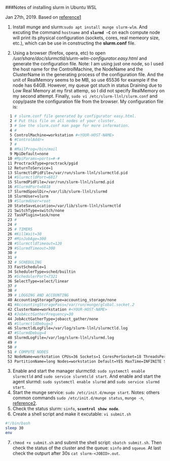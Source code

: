 ###Notes of installing slurm in Ubuntu WSL

Jan 27th, 2019. Based on [reference1](https://ubuntuforums.org/showthread.php?t=2404746)
1. Install munge and slurm:```sudo apt install munge slurm-wlm```. And excuting the command ```hostname``` and **```slurmd -C```** on each compute node will print its physical configuration (sockets, cores, real memeory size, etc.), which can be use in constructing the **slurm.conf** file.

2. Using a browser (firefox, opera, etc) to open */usr/share/doc/slurmctld/slurm-wlm-configurator.easy.html* and generate the configuration file. Note: I am using just one node, so I used the host name for the ControlMachine, the NodeName and the ClusterName in the generating process of the configuration file. And the unit of RealMemory seems to be MB, so use 65536 for example if the node has 64GB. However, my queue got stuch in status Draining due to Low Real Memory at my first attemp, so I did not specify RealMemory on my second attempt. Finally, ```sudo vi /etc/slurm-llnl/slurm.conf``` and copy/paste the configuration file from the browser. My configuration file is:
```bash
  1 # slurm.conf file generated by configurator easy.html.
  2 # Put this file on all nodes of your cluster.
  3 # See the slurm.conf man page for more information.
  4 #
  5 ControlMachine=workstation #<YOUR-HOST-NAME>
  6 #ControlAddr=
  7 #
  8 #MailProg=/bin/mail
  9 MpiDefault=none
 10 #MpiParams=ports=#-#
 11 ProctrackType=proctrack/pgid
 12 ReturnToService=1
 13 SlurmctldPidFile=/var/run/slurm-llnl/slurmctld.pid
 14 #SlurmctldPort=6817
 15 SlurmdPidFile=/var/run/slurm-llnl/slurmd.pid
 16 #SlurmdPort=6818
 17 SlurmdSpoolDir=/var/lib/slurm-llnl/slurmd
 18 SlurmUser=slurm
 19 #SlurmdUser=root
 20 StateSaveLocation=/var/lib/slurm-llnl/slurmctld
 21 SwitchType=switch/none
 22 TaskPlugin=task/none
 23 #
 24 #
 25 # TIMERS
 26 #KillWait=30
 27 #MinJobAge=300
 28 #SlurmctldTimeout=120
 29 #SlurmdTimeout=300
 30 #
 31 #
 32 # SCHEDULING
 33 FastSchedule=1
 34 SchedulerType=sched/builtin
 35 #SchedulerPort=7321
 36 SelectType=select/linear
 37 #
 38 #
 39 # LOGGING AND ACCOUNTING
 40 AccountingStorageType=accounting_storage/none
 41 #AccountingStoragePass=/var/run/munge/global.socket.2
 42 ClusterName=workstation #<YOUR-HOST-NAME>
 43 #JobAcctGatherFrequency=30
 44 JobAcctGatherType=jobacct_gather/none
 45 #SlurmctldDebug=3
 46 SlurmctldLogFile=/var/log/slurm-llnl/slurmctld.log
 47 #SlurmdDebug=4
 48 SlurmdLogFile=/var/log/slurm-llnl/slurmd.log
 49 #
 50 #
 51 # COMPUTE NODES
 52 NodeName=workstation CPUs=36 Sockets=1 CoresPerSocket=18 ThreadsPerCore=2 State=UNKNOWN
 53 PartitionName=long Nodes=workstation Default=YES MaxTime=INFINITE State=UP
```
3. Enable and start the manager slurmctld: ```sudo systemctl enable slurmctld``` and ```sudo service slurmtcld start```. And enable and start the agent slurmd: ```sudo systemctl enable slurmd``` and ```sudo service slurmd start```.
4. Start the munge service: ```sudo /etc/init.d/munge start```. Notes: others common commands ```sudo /etc/init.d/munge status```, ```munge -n```, [reference2](https://github.com/dun/munge/issues/38).
5. Check the status slurm: ```sinfo```, **```scontrol show node```**.
6. Create a shell script and make it excutable: ```vi submit.sh```
```bash
#!/bin/bash
sleep 30
env
```
7. ```chmod +x submit.sh``` and submit the shell script: ```sbatch submit.sh```. Then check the status of the cluster and the queue: ```sinfo``` and ```squeue```. At last check the outpurt after 30s ```cat slurm-<JOBID>.out```.
